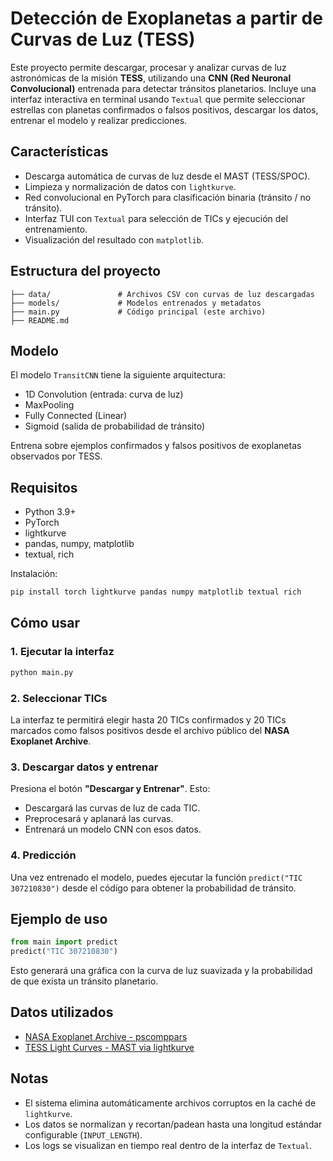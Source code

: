 # Detección de Exoplanetas a partir de Curvas de Luz (TESS)

Este proyecto permite descargar, procesar y analizar curvas de luz astronómicas de la misión **TESS**, utilizando una **CNN (Red Neuronal Convolucional)** entrenada para detectar tránsitos planetarios. Incluye una interfaz interactiva en terminal usando `Textual` que permite seleccionar estrellas con planetas confirmados o falsos positivos, descargar los datos, entrenar el modelo y realizar predicciones.

## Características

* Descarga automática de curvas de luz desde el MAST (TESS/SPOC).
* Limpieza y normalización de datos con `lightkurve`.
* Red convolucional en PyTorch para clasificación binaria (tránsito / no tránsito).
* Interfaz TUI con `Textual` para selección de TICs y ejecución del entrenamiento.
* Visualización del resultado con `matplotlib`.

## Estructura del proyecto

```
├── data/               # Archivos CSV con curvas de luz descargadas
├── models/             # Modelos entrenados y metadatos
├── main.py             # Código principal (este archivo)
├── README.md
```

## Modelo

El modelo `TransitCNN` tiene la siguiente arquitectura:

* 1D Convolution (entrada: curva de luz)
* MaxPooling
* Fully Connected (Linear)
* Sigmoid (salida de probabilidad de tránsito)

Entrena sobre ejemplos confirmados y falsos positivos de exoplanetas observados por TESS.

## Requisitos

* Python 3.9+
* PyTorch
* lightkurve
* pandas, numpy, matplotlib
* textual, rich

Instalación:

```bash
pip install torch lightkurve pandas numpy matplotlib textual rich
```

## Cómo usar

### 1. Ejecutar la interfaz

```bash
python main.py
```

### 2. Seleccionar TICs

La interfaz te permitirá elegir hasta 20 TICs confirmados y 20 TICs marcados como falsos positivos desde el archivo público del **NASA Exoplanet Archive**.

### 3. Descargar datos y entrenar

Presiona el botón **"Descargar y Entrenar"**. Esto:

* Descargará las curvas de luz de cada TIC.
* Preprocesará y aplanará las curvas.
* Entrenará un modelo CNN con esos datos.

### 4. Predicción

Una vez entrenado el modelo, puedes ejecutar la función `predict("TIC 307210830")` desde el código para obtener la probabilidad de tránsito.

## Ejemplo de uso

```python
from main import predict
predict("TIC 307210830")
```

Esto generará una gráfica con la curva de luz suavizada y la probabilidad de que exista un tránsito planetario.

## Datos utilizados

* [NASA Exoplanet Archive - pscomppars](https://exoplanetarchive.ipac.caltech.edu/)
* [TESS Light Curves - MAST via lightkurve](https://mast.stsci.edu/portal/Mashup/Clients/Mast/Portal.html)

## Notas

* El sistema elimina automáticamente archivos corruptos en la caché de `lightkurve`.
* Los datos se normalizan y recortan/padean hasta una longitud estándar configurable (`INPUT_LENGTH`).
* Los logs se visualizan en tiempo real dentro de la interfaz de `Textual`.


